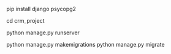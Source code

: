 pip install django psycopg2  

cd crm_project  

python manage.py runserver 

python manage.py makemigrations
python manage.py migrate